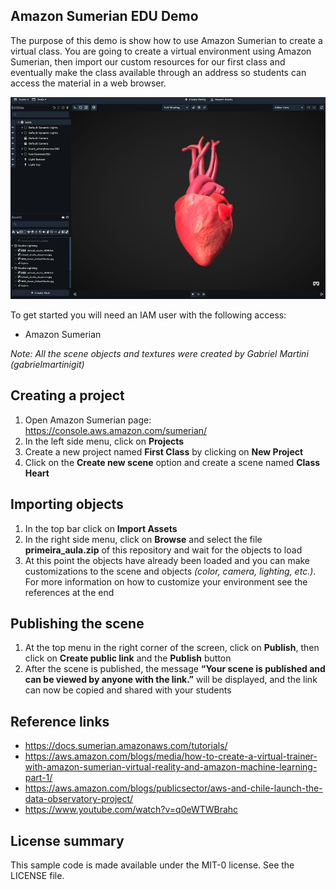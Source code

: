 ## Amazon Sumerian EDU Demo

The purpose of this demo is show how to use Amazon Sumerian to create a virtual class. You are going to create a virtual environment using Amazon Sumerian, then import our custom resources for our first class and eventually make the class available through an address so students can access the material in a web browser.


![demo](images/Heart.png)

To get started you will need an IAM user with the following access:
- Amazon Sumerian

_Note: All the scene objects and textures were created by Gabriel Martini (gabrielmartinigit)_

## Creating a project
1) Open Amazon Sumerian page: https://console.aws.amazon.com/sumerian/
2) In the left side menu, click on **Projects**
3) Create a new project named **First Class** by clicking on **New Project**
4) Click on the **Create new scene** option and create a scene named **Class Heart**

## Importing objects
1) In the top bar click on **Import Assets**
2) In the right side menu, click on **Browse** and select the file **primeira_aula.zip** of this repository and wait for the objects to load
3) At this point the objects have already been loaded and you can make customizations to the scene and objects *(color, camera, lighting, etc.)*. For more information on how to customize your environment see the references at the end

## Publishing the scene
1) At the top menu in the right corner of the screen, click on **Publish**, then click on **Create public link** and the **Publish** button
2) After the scene is published, the message **“Your scene is published and can be viewed by anyone with the link.”** will be displayed, and the link can now be copied and shared with your students

## Reference links
* https://docs.sumerian.amazonaws.com/tutorials/
* https://aws.amazon.com/blogs/media/how-to-create-a-virtual-trainer-with-amazon-sumerian-virtual-reality-and-amazon-machine-learning-part-1/
* https://aws.amazon.com/blogs/publicsector/aws-and-chile-launch-the-data-observatory-project/
* https://www.youtube.com/watch?v=q0eWTWBrahc


## License summary
This sample code is made available under the MIT-0 license. See the LICENSE file.